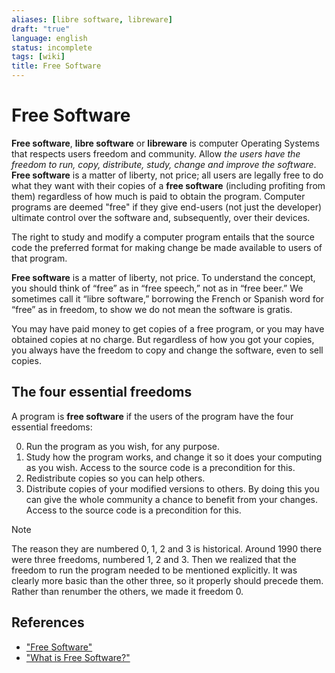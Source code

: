 ```yaml
---
aliases: [libre software, libreware]
draft: "true"
language: english
status: incomplete
tags: [wiki]
title: Free Software
---
```


# Free Software

**Free software**, **libre software** or **libreware** is computer Operating Systems that respects users freedom and community. Allow _the users have the freedom to run, copy, distribute, study, change and improve the software_. **Free software** is a matter of liberty, not price; all users are legally free to do what they want with their copies of a **free software** (including profiting from them) regardless of how much is paid to obtain the program. Computer programs are deemed "free" if they give end-users (not just the developer) ultimate control over the software and, subsequently, over their devices.

The right to study and modify a computer program entails that the source code the preferred format for making change be made available to users of that program.

**Free software** is a matter of liberty, not price. To understand the concept, you should think of “free” as in “free speech,” not as in “free beer.” We sometimes call it “libre software,” borrowing the French or Spanish word for “free” as in freedom, to show we do not mean the software is gratis.

You may have paid money to get copies of a free program, or you may have obtained copies at no charge. But regardless of how you got your copies, you always have the freedom to copy and change the software, even to sell copies.

## The four essential freedoms

A program is **free software** if the users of the program have the four essential freedoms:

0. Run the program as you wish, for any purpose.
1. Study how the program works, and change it so it does your computing as you wish. Access to the source code is a precondition for this.
2. Redistribute copies so you can help others.
3. Distribute copies of your modified versions to others. By doing this you can give the whole community a chance to benefit from your changes. Access to the source code is a precondition for this.

> [!note]
> The reason they are numbered 0, 1, 2 and 3 is historical. Around 1990 there were three freedoms, numbered 1, 2 and 3. Then we realized that the freedom to run the program needed to be mentioned explicitly. It was clearly more basic than the other three, so it properly should precede them. Rather than renumber the others, we made it freedom 0.

## References

- ["Free Software"](https://en.wikipedia.org/wiki/Free_software)
- ["What is Free Software?"](https://www.gnu.org/philosophy/free-sw.en.html)
